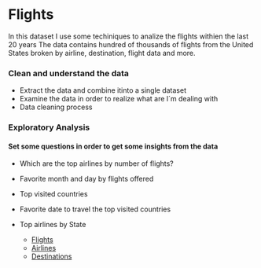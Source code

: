 # Flights

In this dataset I use some techiniques to analize the flights withien the last 20 years
The data contains hundred of thousands of flights from the United States broken by airline, destination, flight data and more.


### Clean and understand the data
* Extract the data and combine itinto a single dataset
* Examine the data in order to realize what are I´m dealing with
* Data cleaning process

### Exploratory Analysis
#### Set some questions in order to get some insights from the data
* Which are the top airlines by number of flights?
* Favorite month and day by flights offered
* Top visited countries
* Favorite date to travel the top visited countries
* Top airlines by State

  * [Flights](https://data.transportation.gov/Aviation/International_Report_Passengers/xgub-n9bw)
  * [Airlines](https://www.transportation.gov/sites/dot.dev/files/docs/International_Carrier_Codes.txt)
  * [Destinations](https://www.transportation.gov/sites/dot.dev/files/docs/airports_codes.txt)

